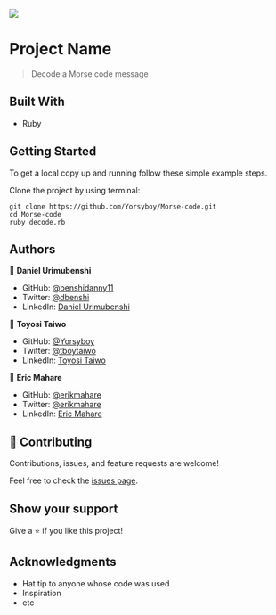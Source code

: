 ![](https://img.shields.io/badge/Microverse-blueviolet)

# Project Name

> Decode a Morse code message


## Built With

- Ruby

## Getting Started

To get a local copy up and running follow these simple example steps.

Clone the project by using terminal:

```
git clone https://github.com/Yorsyboy/Morse-code.git
cd Morse-code
ruby decode.rb
```
## Authors

👤 **Daniel Urimubenshi**
- GitHub: [@benshidanny11](https://github.com/benshidanny11)
- Twitter: [@dbenshi](https://twitter.com/dbenshi)
- LinkedIn: [Daniel Urimubenshi](https://linkedin.com/in/danielurimubenshi)

👤 **Toyosi Taiwo**

- GitHub: [@Yorsyboy](https://github.com/Yorsyboy)
- Twitter: [@tboytaiwo](https://twitter.com/Tboytaiwo)
- LinkedIn: [Toyosi Taiwo](https://linkedin.com/in/taiwo-toyosi)

👤 **Eric Mahare**

- GitHub: [@erikmahare](https://github.com/ericmahare) 
- Twitter: [@erikmahare](https://twitter.com/erikmahare) 
- LinkedIn: [Eric Mahare](https://www.linkedin.com/in/eric-mahare-358944183/) 

## 🤝 Contributing

Contributions, issues, and feature requests are welcome!

Feel free to check the [issues page](../../issues/).

## Show your support

Give a ⭐️ if you like this project!

## Acknowledgments

- Hat tip to anyone whose code was used
- Inspiration
- etc
